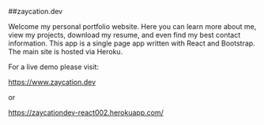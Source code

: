 ##zaycation.dev

Welcome my personal portfolio website. Here you can learn more about me, view my projects, download my resume, and even find my best contact information. This app is a single page app written with React and Bootstrap. The main site is hosted via Heroku.

For a live demo please visit:

https://www.zaycation.dev

or

https://zaycationdev-react002.herokuapp.com/
